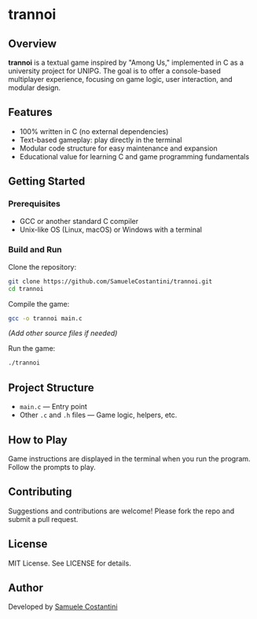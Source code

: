 # trannoi

## Overview

**trannoi** is a textual game inspired by "Among Us," implemented in C as a university project for UNIPG. The goal is to offer a console-based multiplayer experience, focusing on game logic, user interaction, and modular design.

## Features

- 100% written in C (no external dependencies)
- Text-based gameplay: play directly in the terminal
- Modular code structure for easy maintenance and expansion
- Educational value for learning C and game programming fundamentals

## Getting Started

### Prerequisites

- GCC or another standard C compiler
- Unix-like OS (Linux, macOS) or Windows with a terminal

### Build and Run

Clone the repository:
```bash
git clone https://github.com/SamueleCostantini/trannoi.git
cd trannoi
```

Compile the game:
```bash
gcc -o trannoi main.c
```
*(Add other source files if needed)*

Run the game:
```bash
./trannoi
```

## Project Structure

- `main.c` — Entry point
- Other `.c` and `.h` files — Game logic, helpers, etc.

## How to Play

Game instructions are displayed in the terminal when you run the program. Follow the prompts to play.

## Contributing

Suggestions and contributions are welcome! Please fork the repo and submit a pull request.

## License

MIT License. See LICENSE for details.

## Author

Developed by [Samuele Costantini](https://github.com/SamueleCostantini)